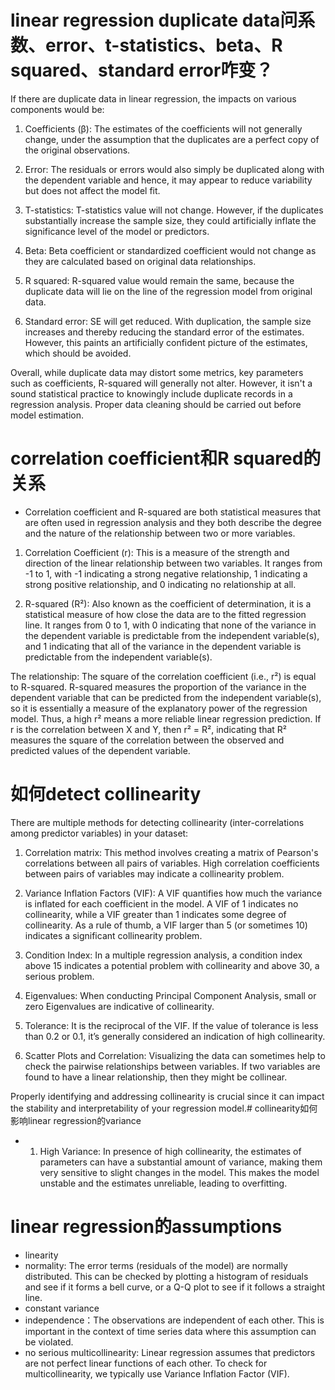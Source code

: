# linear regression duplicate data问系数、error、t-statistics、beta、R squared、standard error咋变？
If there are duplicate data in linear regression, the impacts on various components would be:

1. Coefficients (β): The estimates of the coefficients will not generally change, under the assumption that the duplicates are a perfect copy of the original observations.

2. Error: The residuals or errors would also simply be duplicated along with the dependent variable and hence, it may appear to reduce variability but does not affect the model fit.

3. T-statistics: T-statistics value will not change. However, if the duplicates substantially increase the sample size, they could artificially inflate the significance level of the model or predictors.

4. Beta: Beta coefficient or standardized coefficient would not change as they are calculated based on original data relationships.

5. R squared: R-squared value would remain the same, because the duplicate data will lie on the line of the regression model from original data.

6. Standard error: SE will get reduced. With duplication, the sample size increases and thereby reducing the standard error of the estimates. However, this paints an artificially confident picture of the estimates, which should be avoided. 

Overall, while duplicate data may distort some metrics, key parameters such as coefficients, R-squared will generally not alter. However, it isn't a sound statistical practice to knowingly include duplicate records in a regression analysis. Proper data cleaning should be carried out before model estimation.

# correlation coefficient和R squared的关系 
  - Correlation coefficient and R-squared are both statistical measures that are often used in regression analysis and they both describe the degree and the nature of the relationship between two or more variables.

1. Correlation Coefficient (r): This is a measure of the strength and direction of the linear relationship between two variables. It ranges from -1 to 1, with -1 indicating a strong negative relationship, 1 indicating a strong positive relationship, and 0 indicating no relationship at all.

2. R-squared (R²): Also known as the coefficient of determination, it is a statistical measure of how close the data are to the fitted regression line. It ranges from 0 to 1, with 0 indicating that none of the variance in the dependent variable is predictable from the independent variable(s), and 1 indicating that all of the variance in the dependent variable is predictable from the independent variable(s).

The relationship: The square of the correlation coefficient (i.e., r²) is equal to R-squared. R-squared measures the proportion of the variance in the dependent variable that can be predicted from the independent variable(s), so it is essentially a measure of the explanatory power of the regression model. Thus, a high r² means a more reliable linear regression prediction. If r is the correlation between X and Y, then r² = R², indicating that R² measures the square of the correlation between the observed and predicted values of the dependent variable.
# 如何detect collinearity
There are multiple methods for detecting collinearity (inter-correlations among predictor variables) in your dataset:

1. Correlation matrix: This method involves creating a matrix of Pearson's correlations between all pairs of variables. High correlation coefficients between pairs of variables may indicate a collinearity problem.

2. Variance Inflation Factors (VIF): A VIF quantifies how much the variance is inflated for each coefficient in the model. A VIF of 1 indicates no collinearity, while a VIF greater than 1 indicates some degree of collinearity. As a rule of thumb, a VIF larger than 5 (or sometimes 10) indicates a significant collinearity problem.

3. Condition Index: In a multiple regression analysis, a condition index above 15 indicates a potential problem with collinearity and above 30, a serious problem.

4. Eigenvalues: When conducting Principal Component Analysis, small or zero Eigenvalues are indicative of collinearity.

5. Tolerance: It is the reciprocal of the VIF. If the value of tolerance is less than 0.2 or 0.1, it’s generally considered an indication of high collinearity.

6. Scatter Plots and Correlation: Visualizing the data can sometimes help to check the pairwise relationships between variables. If two variables are found to have a linear relationship, then they might be collinear.

Properly identifying and addressing collinearity is crucial since it can impact the stability and interpretability of your regression model.# collinearity如何影响linear regression的variance
  - 1. High Variance: In presence of high collinearity, the estimates of parameters can have a substantial amount of variance, making them very sensitive to slight changes in the model. This makes the model unstable and the estimates unreliable, leading to overfitting.
# linear regression的assumptions
  - linearity
  - normality: The error terms (residuals of the model) are normally distributed. This can be checked by plotting a histogram of residuals and see if it forms a bell curve, or a Q-Q plot to see if it follows a straight line. 
  - constant variance
  - independence：The observations are independent of each other. This is important in the context of time series data where this assumption can be violated.
  - no serious multicollinearity: Linear regression assumes that predictors are not perfect linear functions of each other. To check for multicollinearity, we typically use Variance Inflation Factor (VIF).
